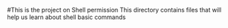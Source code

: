 #This is the project on Shell permission
This directory contains files that will help us learn about shell basic commands
